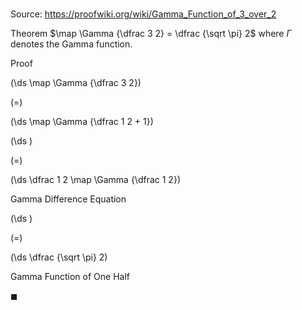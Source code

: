 # 

Source: https://proofwiki.org/wiki/Gamma_Function_of_3_over_2

Theorem
$\map \Gamma {\dfrac 3 2} = \dfrac {\sqrt \pi} 2$
where $\Gamma$ denotes the Gamma function.

Proof













\(\ds \map \Gamma {\dfrac 3 2}\)

\(=\)







\(\ds \map \Gamma {\dfrac 1 2 + 1}\)




















\(\ds \)

\(=\)







\(\ds \dfrac 1 2 \map \Gamma {\dfrac 1 2}\)





Gamma Difference Equation














\(\ds \)

\(=\)







\(\ds \dfrac {\sqrt \pi} 2\)





Gamma Function of One Half



$\blacksquare$





